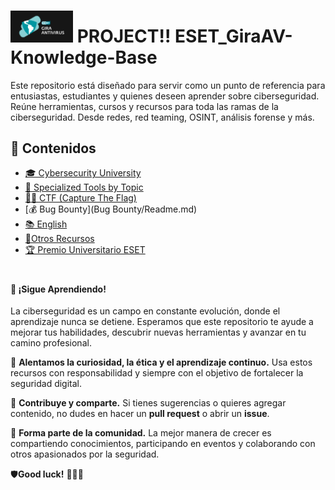 <h1>
  <img src="Logo_GIra/GIRA-AV_-negativo_fondo_oscuro.jpg" alt="Logo" width="100" />
  PROJECT!! ESET_GiraAV-Knowledge-Base
</h1>

<p>
  Este repositorio está diseñado para servir como un punto de referencia para entusiastas, estudiantes y quienes deseen aprender sobre ciberseguridad. Reúne herramientas, cursos y recursos para toda las ramas de la ciberseguridad.  
  Desde redes, red teaming, OSINT, análisis forense y más.
  
</p>

## 📖 Contenidos  

- [🎓 Cybersecurity University](Cybersecurity_University/Readme.md) 
- [🔧 Specialized Tools by Topic](Specialized_Tools_by_Topic/Readme.md)  
- [🏴‍☠️ CTF (Capture The Flag)](CTF/Readme.md)  
- [💰 Bug Bounty](Bug Bounty/Readme.md)  
- [📚 English](Ingles/Readme.md)  
- [📂Otros Recursos](OtrosRecursos/Readme.md)  
- [🏆 Premio Universitario ESET](PUE/Readme.md)  
#

#### 🚀 ¡Sigue Aprendiendo!  

La ciberseguridad es un campo en constante evolución, donde el aprendizaje nunca se detiene. Esperamos que este repositorio te ayude a mejorar tus habilidades, descubrir nuevas herramientas y avanzar en tu camino profesional.  

🔹 **Alentamos la curiosidad, la ética y el aprendizaje continuo.** Usa estos recursos con responsabilidad y siempre con el objetivo de fortalecer la seguridad  digital.  

🔹 **Contribuye y comparte.** Si tienes sugerencias o quieres agregar contenido, no dudes en hacer un **pull request** o abrir un **issue**.  

🔹 **Forma parte de la comunidad.** La mejor manera de crecer es compartiendo conocimientos, participando en eventos y colaborando con otros apasionados por la seguridad.  

🛡**Good luck!** 🏴‍☠️🚀  


